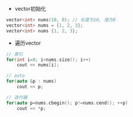 - vector初始化

```C++
vector<int> nums(10, 0); // 长度为10, 值为0
vector<int> nums = {1, 2, 3};
vector<int> nums {1, 2, 3};
```



- 遍历vector

```C++
// 索引
for(int i=0; i<nums.size(); i++)
	cout << nums[i];

// auto
for(auto &p : nums)
    cout << p;

// 迭代器
for(auto p=nums.cbegin(); p!=nums.cend(); ++p)
	cout << *p;
```

